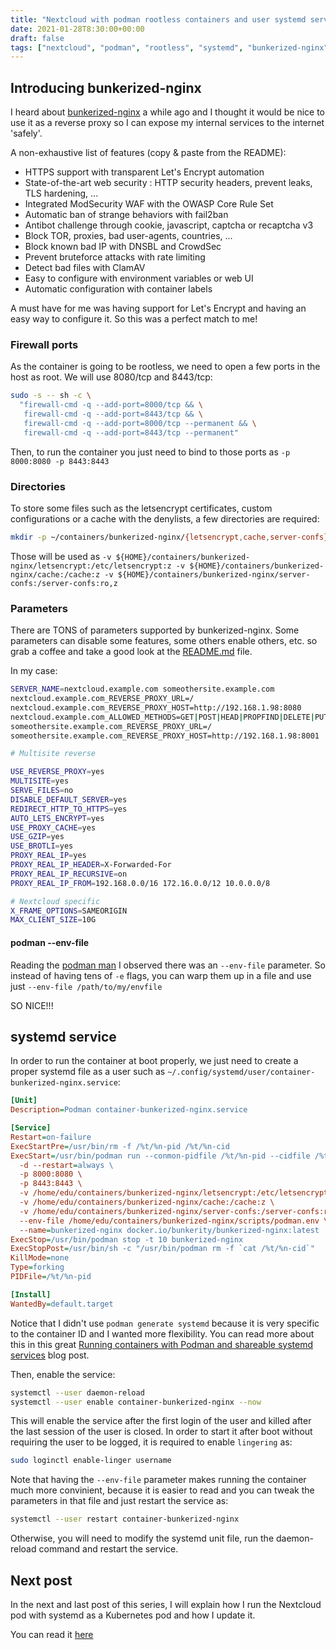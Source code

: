 ```yaml
---
title: "Nextcloud with podman rootless containers and user systemd services. Part IV - Exposing Nextcloud externally"
date: 2021-01-28T8:30:00+00:00
draft: false
tags: ["nextcloud", "podman", "rootless", "systemd", "bunkerized-nginx"]
---
```


## Introducing bunkerized-nginx

I heard about 
[bunkerized-nginx](https://github.com/bunkerity/bunkerized-nginx) a while ago
and I thought it would be nice to use it as a reverse proxy so I can expose my
internal services to the internet 'safely'.

A non-exhaustive list of features (copy & paste from the README):

* HTTPS support with transparent Let's Encrypt automation
* State-of-the-art web security : HTTP security headers, prevent leaks, TLS hardening, ...
* Integrated ModSecurity WAF with the OWASP Core Rule Set
* Automatic ban of strange behaviors with fail2ban
* Antibot challenge through cookie, javascript, captcha or recaptcha v3
* Block TOR, proxies, bad user-agents, countries, ...
* Block known bad IP with DNSBL and CrowdSec
* Prevent bruteforce attacks with rate limiting
* Detect bad files with ClamAV
* Easy to configure with environment variables or web UI
* Automatic configuration with container labels

A must have for me was having support for Let's Encrypt and having an easy way
to configure it. So this was a perfect match to me!

### Firewall ports

As the container is going to be rootless, we need to open a few ports in the
host as root. We will use 8080/tcp and 8443/tcp:

```bash
sudo -s -- sh -c \
  "firewall-cmd -q --add-port=8000/tcp && \
   firewall-cmd -q --add-port=8443/tcp && \
   firewall-cmd -q --add-port=8000/tcp --permanent && \
   firewall-cmd -q --add-port=8443/tcp --permanent"
```

Then, to run the container you just need to bind to those ports as
`-p 8000:8080 -p 8443:8443`

### Directories

To store some files such as the letsencrypt certificates, custom configurations
or a cache with the denylists, a few directories are required:

```bash
mkdir -p ~/containers/bunkerized-nginx/{letsencrypt,cache,server-confs}
```

Those will be used as
`-v ${HOME}/containers/bunkerized-nginx/letsencrypt:/etc/letsencrypt:z -v ${HOME}/containers/bunkerized-nginx/cache:/cache:z -v ${HOME}/containers/bunkerized-nginx/server-confs:/server-confs:ro,z`

### Parameters

There are TONS of parameters supported by bunkerized-nginx. Some parameters can
disable some features, some others enable others, etc. so grab a coffee and 
take a good look at the
[README.md](https://github.com/bunkerity/bunkerized-nginx/blob/master/README.md)
file.

In my case:

```bash
SERVER_NAME=nextcloud.example.com someothersite.example.com
nextcloud.example.com_REVERSE_PROXY_URL=/
nextcloud.example.com_REVERSE_PROXY_HOST=http://192.168.1.98:8080
nextcloud.example.com_ALLOWED_METHODS=GET|POST|HEAD|PROPFIND|DELETE|PUT|MKCOL|MOVE|COPY|PROPPATCH|REPORT
someothersite.example.com_REVERSE_PROXY_URL=/
someothersite.example.com_REVERSE_PROXY_HOST=http://192.168.1.98:8001

# Multisite reverse

USE_REVERSE_PROXY=yes
MULTISITE=yes
SERVE_FILES=no
DISABLE_DEFAULT_SERVER=yes
REDIRECT_HTTP_TO_HTTPS=yes
AUTO_LETS_ENCRYPT=yes
USE_PROXY_CACHE=yes
USE_GZIP=yes
USE_BROTLI=yes
PROXY_REAL_IP=yes
PROXY_REAL_IP_HEADER=X-Forwarded-For
PROXY_REAL_IP_RECURSIVE=on
PROXY_REAL_IP_FROM=192.168.0.0/16 172.16.0.0/12 10.0.0.0/8

# Nextcloud specific
X_FRAME_OPTIONS=SAMEORIGIN
MAX_CLIENT_SIZE=10G
```

#### podman --env-file

Reading the [podman man](https://github.com/containers/podman/blob/master/docs/source/markdown/podman-run.1.md#--env-filefile)
I observed there was an `--env-file` parameter. So instead of having tens of
`-e` flags, you can warp them up in a file and use just `--env-file /path/to/my/envfile`

SO NICE!!!

## systemd service

In order to run the container at boot properly, we just need to create a proper
systemd file as a user such as `~/.config/systemd/user/container-bunkerized-nginx.service`:

```ini
[Unit]
Description=Podman container-bunkerized-nginx.service

[Service]
Restart=on-failure
ExecStartPre=/usr/bin/rm -f /%t/%n-pid /%t/%n-cid
ExecStart=/usr/bin/podman run --conmon-pidfile /%t/%n-pid --cidfile /%t/%n-cid \
  -d --restart=always \
  -p 8000:8080 \
  -p 8443:8443 \
  -v /home/edu/containers/bunkerized-nginx/letsencrypt:/etc/letsencrypt:z \
  -v /home/edu/containers/bunkerized-nginx/cache:/cache:z \
  -v /home/edu/containers/bunkerized-nginx/server-confs:/server-confs:ro,z \
  --env-file /home/edu/containers/bunkerized-nginx/scripts/podman.env \
  --name=bunkerized-nginx docker.io/bunkerity/bunkerized-nginx:latest
ExecStop=/usr/bin/podman stop -t 10 bunkerized-nginx
ExecStopPost=/usr/bin/sh -c "/usr/bin/podman rm -f `cat /%t/%n-cid`"
KillMode=none
Type=forking
PIDFile=/%t/%n-pid

[Install]
WantedBy=default.target
```

Notice that I didn't use `podman generate systemd` because it is very specific
to the container ID and I wanted more flexibility. You can read more about
this in this great
[Running containers with Podman and shareable systemd services](https://www.redhat.com/sysadmin/podman-shareable-systemd-services)
blog post.

Then, enable the service:

```bash
systemctl --user daemon-reload
systemctl --user enable container-bunkerized-nginx --now
```

This will enable the service after the first login of the user and killed after
the last session of the user is closed. In order to start it after boot without
requiring the user to be logged, it is required to enable `lingering` as:

```bash
sudo loginctl enable-linger username
```

Note that having the `--env-file` parameter makes running the container much
more convinient, because it is easier to read and you can tweak the parameters
in that file and just restart the service as:

```bash
systemctl --user restart container-bunkerized-nginx
```

Otherwise, you will need to modify the systemd unit file, run the daemon-reload
command and restart the service.

## Next post

In the next and last post of this series, I will explain how I run the Nextcloud
pod with systemd as a Kubernetes pod and how I update it.

You can read it
[here](https://www.underkube.com/posts/2021-01-28-nextcloud-podman-rootless-systemd-part-v-nextcloud-pod/)